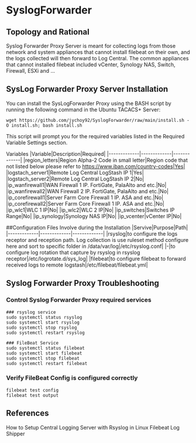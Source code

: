 # SyslogForwarder
## Topology and Rational
Syslog Forwarder Proxy Server is meant for collecting logs from those network and system appliances that cannot install filebeat on their own, and the logs collected will then forward to Log Central.
The common appliances that cannot installed filebeat included vCenter, Synology NAS, Switch, Firewall, ESXi and ...

## SysLog Forwarder Proxy Server Installation
You can install the SysLogForwarder Proxy using the BASH script by running the following command in the Ubuntu TACACS+ Server:
```
wget https://github.com/jychoy92/SyslogForwarder/raw/main/install.sh -O install.sh; bash install.sh
```
This script will prompt you for the required variables listed in the Required Variable Settings section.

Variables
|Variable|Description|Required|
|-------------|-------------|-------------|
|region_letters|Region Alpha-2 Code in small letter|Region code that not listed below please refer to https://www.iban.com/country-codes|Yes|
|logstach_server1|Remote Log Central LogStash IP 1|Yes|
|logstach_server2|Remote Log Central LogStash IP 2|No|
|ip_wanfirewall1|WAN Firewall 1 IP. FortiGate, PalaAlto and etc.|No|
|ip_wanfirewall2|WAN Firewall 2 IP. FortiGate, PalaAlto and etc.|No|
|ip_corefirewall1|Server Farm Core Firewall 1 IP. ASA and etc.|No|
|ip_corefirewall2|Server Farm Core Firewall 1 IP. ASA and etc.|No|
|ip_wlc1|WLC 1 IP|No|
|ip_wlc2|WLC 2 IP|No|
|ip_switches|Switches IP Range|No|
|ip_synology|Synology NAS IP|No|
|ip_vcenter|vCenter IP|No|

##Configuration Files Involve during the Installation
|Servive|Purpose|Path|
|-------------|-------------|-------------|
|rsyslog|to configure the logs receptor and reception path. Log collection is use ruleset method configure here and sort to specific folder  in /data/var/log|/etc/rsyslog.conf|
|-|to configure log rotation that capture by rsyslog in rsyslog receptor|/etc/logrotate.d/sys_log|
|filebeat|to configure filebeat to forward received logs to remote logstash|/etc/filebeat/filebeat.yml|

## Syslog Forwarder Proxy Troubleshooting
### Control Syslog Forwarder Proxy required services
```
### rsyslog service
sudo systemctl status rsyslog
sudo systemctl start rsyslog
sudo systemctl stop rsyslog
sudo systemctl restart rsyslog

### FileBeat Service
sudo systemctl status filebeat
sudo systemctl start filebeat
sudo systemctl stop filebeat
sudo systemctl restart filebeat
```

### Verify FileBeat Config is configured correctly
```
filebeat test config
filebeat test output
```

## References
How to Setup Central Logging Server with Rsyslog in Linux
Filebeat Log Shipper

